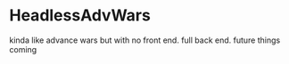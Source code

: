 # HeadlessAdvWars
kinda like advance wars but with no front end. full back end. future things coming
